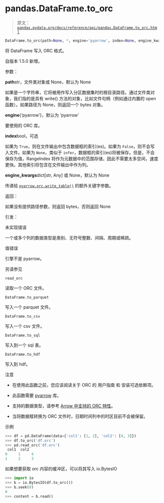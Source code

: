 # pandas.DataFrame.to_orc

> 原文：[`pandas.pydata.org/docs/reference/api/pandas.DataFrame.to_orc.html`](https://pandas.pydata.org/docs/reference/api/pandas.DataFrame.to_orc.html)

```py
DataFrame.to_orc(path=None, *, engine='pyarrow', index=None, engine_kwargs=None)
```

将 DataFrame 写入 ORC 格式。

自版本 1.5.0 新增。

参数：

**path**str，文件类对象或 None，默认为 None

如果是一个字符串，它将被用作写入分区数据集时的根目录路径。通过文件类对象，我们指的是具有 write() 方法的对象，比如文件句柄（例如通过内置的 open 函数）。如果路径为 None，则返回一个 bytes 对象。

**engine**{‘pyarrow’}，默认为 ‘pyarrow’

要使用的 ORC 库。

**index**bool，可选

如果为 `True`，则在文件输出中包含数据框的索引(es)。如果为 `False`，则不会写入文件。如果为 `None`，类似于 `infer`，数据框的索引(es)将被保存。但是，不会保存为值，RangeIndex 将作为元数据中的范围存储，因此不需要太多空间，速度更快。其他索引将包含在文件输出中作为列。

**engine_kwargs**dict[str, Any] 或 None，默认为 None

传递给 [`pyarrow.orc.write_table()`](https://arrow.apache.org/docs/python/generated/pyarrow.orc.write_table.html#pyarrow.orc.write_table "(在 Apache Arrow v15.0.2)") 的额外关键字参数。

返回：

如果没有提供路径参数，则返回 bytes，否则返回 None

引发：

未实现错误

一个或多个列的数据类型是类别、无符号整数、间隔、周期或稀疏。

值错误

引擎不是 pyarrow。

另请参见

`read_orc`

读取一个 ORC 文件。

`DataFrame.to_parquet`

写入一个 parquet 文件。

`DataFrame.to_csv`

写入一个 csv 文件。

`DataFrame.to_sql`

写入到一个 sql 表。

`DataFrame.to_hdf`

写入到 hdf。

注意

+   在使用此函数之前，您应该阅读关于 ORC 的 用户指南 和 安装可选依赖项。

+   此函数需要 [pyarrow](https://arrow.apache.org/docs/python/) 库。

+   支持的数据类型，请参考 [Arrow 中支持的 ORC 特性](https://arrow.apache.org/docs/cpp/orc.html#data-types)。

+   当将数据框转换为 ORC 文件时，日期时间列中的时区目前不会被保留。

示例

```py
>>> df = pd.DataFrame(data={'col1': [1, 2], 'col2': [4, 3]})
>>> df.to_orc('df.orc')  
>>> pd.read_orc('df.orc')  
 col1  col2
0     1     4
1     2     3 
```

如果想要获取 orc 内容的缓冲区，可以将其写入 io.BytesIO

```py
>>> import io
>>> b = io.BytesIO(df.to_orc())  
>>> b.seek(0)  
0
>>> content = b.read() 
```
